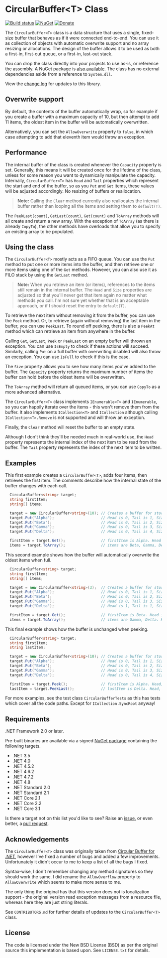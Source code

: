 # CircularBuffer&lt;T> Class

[![Build status][1]][2]
[![NuGet][5]][3]
[![Donate][6]][7]

The `CircularBuffer<T>` class is a data structure that uses a
single, fixed-size buffer that behaves as if it were connected
end-to-end. You can use it as collection of objects with
automatic overwrite support and no array resizing or
allocations. The design of the buffer allows it to be used as
both a first-in, first-out queue, or a first-in, last-out stack.

You can drop the class directly into your projects to use as-is,
or reference the assembly. A NuGet package is [also
available][3]. The class has no external dependencies aside from
a reference to `System.dll`.

View the [change log][8] for updates to this library.

## Overwrite support

By default, the contents of the buffer automatically wrap, so
for example if you create a buffer with a maximum capacity of
10, but then attempt to add 11 items, the oldest item in the
buffer will be automatically overwritten.

Alternatively, you can set the `AllowOverwrite` property to
`false`, in which case attempting to add that eleventh item
would throw an exception.

## Performance

The internal buffer of the class is created whenever the
`Capacity` property is set. Generally, this means it will be
created once for the lifetime of the class, unless for some
reason you want to dynamically manipulate the capacity.
Internally, `CircularBuffer<T>` has `Head` and `Tail` properties
which represent the start and end of the buffer, so as you `Put`
and `Get` items, these values will be adjusted accordingly. No
resizing of buffers or reallocation.

> **Note:** Calling the `Clear` method currently also
> reallocates the internal buffer rather than looping all the
> items and setting them to `default(T)`.

The `PeekLast(count)`, `GetLast(count)`, `Get(count)` and
`ToArray` methods will all create and return a new array. With
the exception of `ToArray` (as there is already `CopyTo`), the
other methods have overloads that allow you to specify an
existing array to be populated.

## Using the class

The `CircularBuffer<T>` mostly acts as a FIFO queue. You can use
the `Put` method to put one or more items into the buffer, and
then retrieve one or more items using one of the `Get` methods.
However, you can also use it as FILO stack by using the
`GetLast` method.

> **Note:** When you retrieve an item (or items), references to
> the items still remain in the internal buffer. The `Head` and
> `Size` properties are adjusted so that you'll never get that
> item again no matter what methods you call. I'm not sure yet
> whether that is an acceptable approach, or if I should reset
> the entry to `default(T)`.

To retrieve the next item without removing it from the buffer,
you can use the `Peek` method. Or, to retrieve (again without
removing) the last item in the buffer, you can use `PeekLast`.
To round off peeking, there is also a `PeekAt` method which can
retrieve an item from anywhere in the buffer.

Calling `Get`, `GetLast`, `Peek` or `PeekLast` on an empty
buffer will thrown an exception. You can use `IsEmpty` to check
if these actions will succeed. Similarly, calling `Put` on a
full buffer with overwriting disabled will also throw an
exception. You can use `IsFull` to check if this is the case.

The `Size` property allows you to see how many items you've
added to the buffer. The `Capacity` property returns the maximum
number of items the buffer can hold before the oldest items will
be overwritten.

The `ToArray` method will return all queued items, or you can
use `CopyTo` as a more advanced alternative.

The `CircularBuffer<T>` class implements `IEnumerable<T>` and
`IEnumerable`, so you can happily iterate over the items - this
won't remove them from the buffer. It also implements
`ICollection<T>` and `ICollection` although calling
`ICollection<T>.Remove` is not supported and will throw an
exception.

Finally, the `Clear` method will reset the buffer to an empty
state.

Although I don't think they'll be needed much in real-world use,
the `Head` property represents the internal index of the next
item to be read from the buffer. The `Tail` property represents
the index of the next item to be written.

## Examples

This first example creates a `CircularBuffer<T>`, adds four
items, then retrieves the first item. The comments describe how
the internal state of the buffer changes with each call.

```csharp
  CircularBuffer<string> target;
  string firstItem;
  string[] items;

  target = new CircularBuffer<string>(10); // Creates a buffer for storing up to 10 items
  target.Put("Alpha");                     // Head is 0, Tail is 1, Size is 1
  target.Put("Beta");                      // Head is 0, Tail is 2, Size is 2
  target.Put("Gamma");                     // Head is 0, Tail is 3, Size is 3
  target.Put("Delta");                     // Head is 0, Tail is 4, Size is 4

  firstItem = target.Get();                // firstItem is Alpha. Head is 1, Tail is 4, Size is 3
  items = target.ToArray();                // items are Beta, Gamma, Delta. Head, Tail and Size are unchanged.
```

This second example shows how the buffer will automatically
overwrite the oldest items when full.

```csharp
  CircularBuffer<string> target;
  string firstItem;
  string[] items;

  target = new CircularBuffer<string>(3);  // Creates a buffer for storing up to 3 items
  target.Put("Alpha");                     // Head is 0, Tail is 1, Size is 1
  target.Put("Beta");                      // Head is 0, Tail is 2, Size is 2
  target.Put("Gamma");                     // Head is 0, Tail is 3, Size is 3
  target.Put("Delta");                     // Head is 1, Tail is 1, Size is 3

  firstItem = target.Get();                // firstItem is Beta. Head is 2, Tail is 1, Size is 2
  items = target.ToArray();                // items are Gamma, Delta. Head, Tail and Size are unchanged.
```

This final example shows how the buffer is unchanged when
peeking.

```csharp
  CircularBuffer<string> target;
  string firstItem;
  string lastItem;

  target = new CircularBuffer<string>(10); // Creates a buffer for storing up to 10 items
  target.Put("Alpha");                     // Head is 0, Tail is 1, Size is 1
  target.Put("Beta");                      // Head is 0, Tail is 2, Size is 2
  target.Put("Gamma");                     // Head is 0, Tail is 3, Size is 3
  target.Put("Delta");                     // Head is 0, Tail is 4, Size is 4

  firstItem = target.Peek();               // firstItem is Alpha. Head, Tail and Size are unchanged.
  lastItem = target.PeekLast();            // lastItem is Delta. Head, Tail and Size are unchanged.
```

For more examples, see the test class `CircularBufferTests` as
this has tests which cover all the code paths. Except for
`ICollection.SyncRoot` anyway!

## Requirements

.NET Framework 2.0 or later.

Pre-built binaries are available via a signed [NuGet package][3]
containing the following targets.

* .NET 3.5
* .NET 4.0
* .NET 4.5.2
* .NET 4.6.2
* .NET 4.7.2
* .NET 4.8
* .NET Standard 2.0
* .NET Standard 2.1
* .NET Core 2.1
* .NET Core 2.2
* .NET Core 3.1

Is there a target not on this list you'd like to see? Raise an
[issue][9], or even better, a [pull request][10].

## Acknowledgements

The `CircularBuffer<T>` class was originally taken from
[Circular Buffer for .NET][4], however I've fixed a number of
bugs and added a few improvements. Unfortunately it didn't occur
to me to keep a list of all the bugs I fixed.

Syntax-wise, I don't remember changing any method signatures so
they should work the same. I did rename the `AllowOverflow`
property to `AllowOverwrite` which seems to make more sense to
me.

The only thing the original has that this version does not is
localization support - the original version read exception
messages from a resource file, whereas here they are just string
literals.

See `CONTRIBUTORS.md` for further details of updates to the
`CircularBuffer<T>` class.

## License

The code is licensed under the New BSD License (BSD) as per the
original source this implementation is based upon. See
`LICENSE.txt` for details.

[1]: https://ci.appveyor.com/api/projects/status/h7pwdahqmxajsyj7?svg=true
[2]: https://ci.appveyor.com/project/cyotek/cyotek-collections-generic-circularbuffer
[3]: https://www.nuget.org/packages/Cyotek.CircularBuffer/
[4]: http://circularbuffer.codeplex.com/
[5]: https://img.shields.io/nuget/v/Cyotek.CircularBuffer.svg
[6]: https://www.paypalobjects.com/en_US/i/btn/btn_donate_SM.gif
[7]: https://paypal.me/cyotek
[8]: CHANGELOG.md
[9]: https://github.com/cyotek/Cyotek.Collections.Generic.CircularBuffer/issues
[10]: https://github.com/cyotek/Cyotek.Collections.Generic.CircularBuffer/pulls
